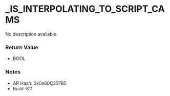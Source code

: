 # _IS_INTERPOLATING_TO_SCRIPT_CAMS

No description available.

### Return Value
* BOOL

### Notes
* AP Hash: 0x0x60C23785
* Build: 811

